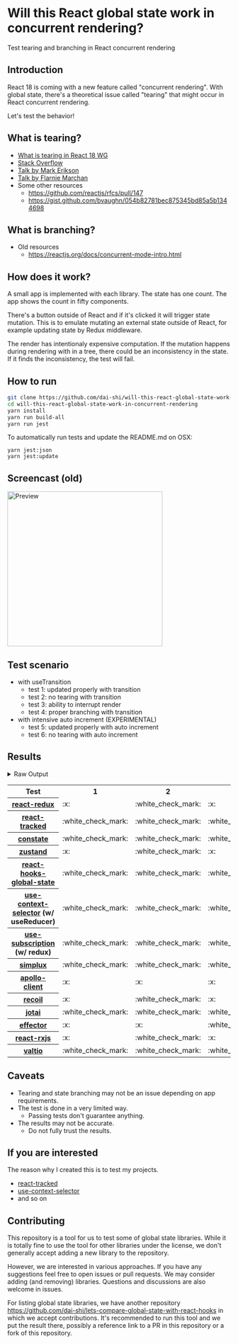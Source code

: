 # Will this React global state work in concurrent rendering?

Test tearing and branching in React concurrent rendering

## Introduction

React 18 is coming with a new feature called "concurrent rendering".
With global state, there's a theoretical issue called "tearing"
that might occur in React concurrent rendering.

Let's test the behavior!

## What is tearing?

- [What is tearing in React 18 WG](https://github.com/reactwg/react-18/discussions/69)
- [Stack Overflow](https://stackoverflow.com/questions/54891675/what-is-tearing-in-the-context-of-the-react-redux)
- [Talk by Mark Erikson](https://www.youtube.com/watch?v=yOZ4Ml9LlWE&t=933s)
- [Talk by Flarnie Marchan](https://www.youtube.com/watch?v=V1Ly-8Z1wQA&t=1079s)
- Some other resources
  - https://github.com/reactjs/rfcs/pull/147
  - https://gist.github.com/bvaughn/054b82781bec875345bd85a5b1344698

## What is branching?

- Old resources
  - https://reactjs.org/docs/concurrent-mode-intro.html

## How does it work?

A small app is implemented with each library.
The state has one count.
The app shows the count in fifty components.

There's a button outside of React and
if it's clicked it will trigger state mutation.
This is to emulate mutating an external state outside of React,
for example updating state by Redux middleware.

The render has intentionaly expensive computation.
If the mutation happens during rendering with in a tree,
there could be an inconsistency in the state.
If it finds the inconsistency, the test will fail.

## How to run

```bash
git clone https://github.com/dai-shi/will-this-react-global-state-work-in-concurrent-rendering.git
cd will-this-react-global-state-work-in-concurrent-rendering
yarn install
yarn run build-all
yarn run jest
```

To automatically run tests and update the README.md on OSX:
```
yarn jest:json
yarn jest:update
```

## Screencast (old)

<img src="https://user-images.githubusercontent.com/490574/61502196-ce109200-aa0d-11e9-9efc-6203545d367c.gif" alt="Preview" width="350" />

## Test scenario

- with useTransition
  - test 1: updated properly with transition
  - test 2: no tearing with transition
  - test 3: ability to interrupt render
  - test 4: proper branching with transition
- with intensive auto increment (EXPERIMENTAL)
  - test 5: updated properly with auto increment
  - test 6: no tearing with auto increment

## Results

<details>
<summary>Raw Output</summary>

```
 react-redux
   with useTransition
     ✕ test 1: updated properly with transition (5935 ms)
     ✓ test 2: no tearing with transition (58 ms)
     ✕ test 3: ability to interrupt render (2 ms)
     ✕ test 4: proper branching with transition (4515 ms)
   with intensive auto increment
     ✓ test 5: updated properly with auto increment (2207 ms)
     ✕ test 6: no tearing with auto increment (1 ms)
 react-tracked
   with useTransition
     ✓ test 1: updated properly with transition (3596 ms)
     ✓ test 2: no tearing with transition (26 ms)
     ✓ test 3: ability to interrupt render
     ✓ test 4: proper branching with transition (5433 ms)
   with intensive auto increment
     ✓ test 5: updated properly with auto increment (6130 ms)
     ✓ test 6: no tearing with auto increment (1 ms)
 constate
   with useTransition
     ✓ test 1: updated properly with transition (3139 ms)
     ✓ test 2: no tearing with transition (50 ms)
     ✓ test 3: ability to interrupt render
     ✓ test 4: proper branching with transition (3395 ms)
   with intensive auto increment
     ✓ test 5: updated properly with auto increment (4002 ms)
     ✓ test 6: no tearing with auto increment (1 ms)
 zustand
   with useTransition
     ✕ test 1: updated properly with transition (5863 ms)
     ✓ test 2: no tearing with transition (46 ms)
     ✕ test 3: ability to interrupt render
     ✕ test 4: proper branching with transition (4525 ms)
   with intensive auto increment
     ✓ test 5: updated properly with auto increment (2205 ms)
     ✕ test 6: no tearing with auto increment (2 ms)
 react-hooks-global-state
   with useTransition
     ✓ test 1: updated properly with transition (3736 ms)
     ✓ test 2: no tearing with transition (29 ms)
     ✓ test 3: ability to interrupt render
     ✕ test 4: proper branching with transition (7206 ms)
   with intensive auto increment
     ✕ test 5: updated properly with auto increment (13196 ms)
     ✕ test 6: no tearing with auto increment (3 ms)
 use-context-selector
   with useTransition
     ✓ test 1: updated properly with transition (3621 ms)
     ✓ test 2: no tearing with transition (28 ms)
     ✓ test 3: ability to interrupt render
     ✓ test 4: proper branching with transition (5426 ms)
   with intensive auto increment
     ✓ test 5: updated properly with auto increment (6136 ms)
     ✓ test 6: no tearing with auto increment (1 ms)
 use-subscription
   with useTransition
     ✓ test 1: updated properly with transition (3594 ms)
     ✓ test 2: no tearing with transition (120 ms)
     ✓ test 3: ability to interrupt render
     ✕ test 4: proper branching with transition (7537 ms)
   with intensive auto increment
     ✕ test 5: updated properly with auto increment (13208 ms)
     ✕ test 6: no tearing with auto increment (7 ms)
 react-state
   with useTransition
     ✓ test 1: updated properly with transition (2883 ms)
     ✓ test 2: no tearing with transition (47 ms)
     ✓ test 3: ability to interrupt render
     ✓ test 4: proper branching with transition (3403 ms)
   with intensive auto increment
     ✓ test 5: updated properly with auto increment (4004 ms)
     ✓ test 6: no tearing with auto increment (1 ms)
 simplux
   with useTransition
     ✓ test 1: updated properly with transition (3195 ms)
     ✓ test 2: no tearing with transition (46 ms)
     ✓ test 3: ability to interrupt render
     ✕ test 4: proper branching with transition (7376 ms)
   with intensive auto increment
     ✓ test 5: updated properly with auto increment (4074 ms)
     ✓ test 6: no tearing with auto increment (1 ms)
 apollo-client
   with useTransition
     ✕ test 1: updated properly with transition (4851 ms)
     ✕ test 2: no tearing with transition (56 ms)
     ✕ test 3: ability to interrupt render
     ✕ test 4: proper branching with transition (3630 ms)
   with intensive auto increment
     ✓ test 5: updated properly with auto increment (2296 ms)
     ✕ test 6: no tearing with auto increment (1 ms)
 recoil
   with useTransition
     ✕ test 1: updated properly with transition (5625 ms)
     ✓ test 2: no tearing with transition (59 ms)
     ✕ test 3: ability to interrupt render
     ✕ test 4: proper branching with transition (4379 ms)
   with intensive auto increment
     ✓ test 5: updated properly with auto increment (3027 ms)
     ✓ test 6: no tearing with auto increment (1 ms)
 jotai
   with useTransition
     ✓ test 1: updated properly with transition (3629 ms)
     ✓ test 2: no tearing with transition (24 ms)
     ✓ test 3: ability to interrupt render
     ✕ test 4: proper branching with transition (8372 ms)
   with intensive auto increment
     ✓ test 5: updated properly with auto increment (5221 ms)
     ✓ test 6: no tearing with auto increment (1 ms)
 effector
   with useTransition
     ✕ test 1: updated properly with transition (1693 ms)
     ✕ test 2: no tearing with transition (829 ms)
     ✓ test 3: ability to interrupt render
     ✕ test 4: proper branching with transition (7202 ms)
   with intensive auto increment
     ✓ test 5: updated properly with auto increment (2203 ms)
     ✕ test 6: no tearing with auto increment
 react-rxjs
   with useTransition
     ✕ test 1: updated properly with transition (6981 ms)
     ✓ test 2: no tearing with transition (53 ms)
     ✕ test 3: ability to interrupt render
     ✕ test 4: proper branching with transition (4545 ms)
   with intensive auto increment
     ✓ test 5: updated properly with auto increment (3013 ms)
     ✓ test 6: no tearing with auto increment (1 ms)
 valtio
   with useTransition
     ✓ test 1: updated properly with transition (3470 ms)
     ✓ test 2: no tearing with transition (24 ms)
     ✓ test 3: ability to interrupt render
     ✕ test 4: proper branching with transition (7153 ms)
   with intensive auto increment
     ✕ test 5: updated properly with auto increment (13205 ms)
     ✕ test 6: no tearing with auto increment (4 ms)

```
</details>

<table>
<tr><th>Test</th><th>1</th><th>2</th><th>3</th><th>4</th><th>5</th><th>6</th></tr>
	<tr>
		<th><a href="https://react-redux.js.org">react-redux</a></th>
		<td>:x:</td>
		<td>:white_check_mark:</td>
		<td>:x:</td>
		<td>:x:</td>
		<td>:white_check_mark:</td>
		<td>:x:</td>
	</tr>
	<tr>
		<th><a href="https://react-tracked.js.org">react-tracked</a></th>
		<td>:white_check_mark:</td>
		<td>:white_check_mark:</td>
		<td>:white_check_mark:</td>
		<td>:white_check_mark:</td>
		<td>:white_check_mark:</td>
		<td>:white_check_mark:</td>
	</tr>
	<tr>
		<th><a href="https://github.com/diegohaz/constate">constate</a></th>
		<td>:white_check_mark:</td>
		<td>:white_check_mark:</td>
		<td>:white_check_mark:</td>
		<td>:white_check_mark:</td>
		<td>:white_check_mark:</td>
		<td>:white_check_mark:</td>
	</tr>
	<tr>
		<th><a href="https://github.com/pmndrs/zustand">zustand</a></th>
		<td>:x:</td>
		<td>:white_check_mark:</td>
		<td>:x:</td>
		<td>:x:</td>
		<td>:white_check_mark:</td>
		<td>:x:</td>
	</tr>
	<tr>
		<th><a href="https://github.com/dai-shi/react-hooks-global-state">react-hooks-global-state</a></th>
		<td>:white_check_mark:</td>
		<td>:white_check_mark:</td>
		<td>:white_check_mark:</td>
		<td>:x:</td>
		<td>:x:</td>
		<td>:x:</td>
	</tr>
	<tr>
		<th><a href="https://github.com/dai-shi/use-context-selector">use-context-selector</a> (w/ useReducer)</th>
		<td>:white_check_mark:</td>
		<td>:white_check_mark:</td>
		<td>:white_check_mark:</td>
		<td>:white_check_mark:</td>
		<td>:white_check_mark:</td>
		<td>:white_check_mark:</td>
	</tr>
	<tr>
		<th><a href="https://github.com/facebook/react/tree/master/packages/use-subscription">use-subscription</a> (w/ redux)</th>
		<td>:white_check_mark:</td>
		<td>:white_check_mark:</td>
		<td>:white_check_mark:</td>
		<td>:x:</td>
		<td>:x:</td>
		<td>:x:</td>
	</tr>
	<tr>
		<th><a href="https://github.com/MrWolfZ/simplux">simplux</a></th>
		<td>:white_check_mark:</td>
		<td>:white_check_mark:</td>
		<td>:white_check_mark:</td>
		<td>:x:</td>
		<td>:white_check_mark:</td>
		<td>:white_check_mark:</td>
	</tr>
	<tr>
		<th><a href="https://github.com/apollographql/apollo-client">apollo-client</a></th>
		<td>:x:</td>
		<td>:x:</td>
		<td>:x:</td>
		<td>:x:</td>
		<td>:white_check_mark:</td>
		<td>:x:</td>
	</tr>
	<tr>
		<th><a href="https://recoiljs.org">recoil</a></th>
		<td>:x:</td>
		<td>:white_check_mark:</td>
		<td>:x:</td>
		<td>:x:</td>
		<td>:white_check_mark:</td>
		<td>:white_check_mark:</td>
	</tr>
	<tr>
		<th><a href="https://github.com/pmndrs/jotai">jotai</a></th>
		<td>:white_check_mark:</td>
		<td>:white_check_mark:</td>
		<td>:white_check_mark:</td>
		<td>:x:</td>
		<td>:white_check_mark:</td>
		<td>:white_check_mark:</td>
	</tr>
	<tr>
		<th><a href="https://github.com/zerobias/effector">effector</a></th>
		<td>:x:</td>
		<td>:x:</td>
		<td>:white_check_mark:</td>
		<td>:x:</td>
		<td>:white_check_mark:</td>
		<td>:x:</td>
	</tr>
	<tr>
		<th><a href="https://react-rxjs.org">react-rxjs</a></th>
		<td>:x:</td>
		<td>:white_check_mark:</td>
		<td>:x:</td>
		<td>:x:</td>
		<td>:white_check_mark:</td>
		<td>:white_check_mark:</td>
	</tr>
	<tr>
		<th><a href="https://github.com/pmndrs/valtio">valtio</a></th>
		<td>:white_check_mark:</td>
		<td>:white_check_mark:</td>
		<td>:white_check_mark:</td>
		<td>:x:</td>
		<td>:x:</td>
		<td>:x:</td>
	</tr>

</table>

## Caveats

- Tearing and state branching may not be an issue depending on app requirements.
- The test is done in a very limited way.
  - Passing tests don't guarantee anything.
- The results may not be accurate.
  - Do not fully trust the results.

## If you are interested

The reason why I created this is to test my projects.

- [react-tracked](https://github.com/dai-shi/react-tracked)
- [use-context-selector](https://github.com/dai-shi/use-context-selector)
- and so on

## Contributing

This repository is a tool for us to test some of global state libraries.
While it is totally fine to use the tool for other libraries under the license,
we don't generally accept adding a new library to the repository.

However, we are interested in various approaches.
If you have any suggestions feel free to open issues or pull requests.
We may consider adding (and removing) libraries.
Questions and discussions are also welcome in issues.

For listing global state libraries, we have another repository
https://github.com/dai-shi/lets-compare-global-state-with-react-hooks
in which we accept contributions. It's recommended to run this tool
and we put the result there, possibly a reference link to a PR
in this repository or a fork of this repository.
